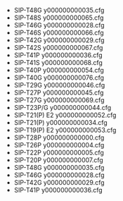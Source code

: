 * SIP-T48G       y000000000035.cfg
* SIP-T48S       y000000000065.cfg
* SIP-T46G       y000000000028.cfg
* SIP-T46S       y000000000066.cfg
* SIP-T42G       y000000000029.cfg
* SIP-T42S       y000000000067.cfg
* SIP-T41P       y000000000036.cfg
* SIP-T41S       y000000000068.cfg
* SIP-T40P       y000000000054.cfg
* SIP-T40G       y000000000076.cfg
* SIP-T29G       y000000000046.cfg
* SIP-T27P       y000000000045.cfg
* SIP-T27G       y000000000069.cfg
* SIP-T23P/G     y000000000044.cfg
* SIP-T21(P) E2  y000000000052.cfg
* SIP-T21(P)     y000000000034.cfg
* SIP-T19(P) E2  y000000000053.cfg
* SIP-T28P       y000000000000.cfg
* SIP-T26P       y000000000004.cfg
* SIP-T22P       y000000000005.cfg
* SIP-T20P       y000000000007.cfg
* SIP-T48G       y000000000035.cfg
* SIP-T46G       y000000000028.cfg
* SIP-T42G       y000000000029.cfg
* SIP-T41P       y000000000036.cfg
